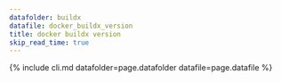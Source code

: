```yaml
---
datafolder: buildx
datafile: docker_buildx_version
title: docker buildx version
skip_read_time: true
---
```

<!--
This page is automatically generated from Docker's source code. If you want to
suggest a change to the text that appears here, open a ticket or pull request
in the source repository on GitHub:

https://github.com/docker/buildx
-->
{% include cli.md datafolder=page.datafolder datafile=page.datafile %}
